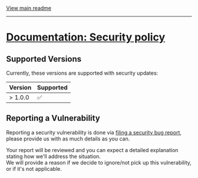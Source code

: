 [//]: # (Header)

<a href="https://github.com/Marvin-Brouwer/ServiceBusManager#readme">
	View main readme
</a><hr/>
<h1>
	<a href="/docs/help/Security.md#readme">
		Documentation: Security policy
	</a>
</h1>

[//]: # (Body)

## Supported Versions

Currently, these versions are supported with security updates:

| Version | Supported          |
| ------- | ------------------ |
| > 1.0.0 | :white_check_mark: |

## Reporting a Vulnerability

Reporting a security vulnerability is done via [filing a security bug report](https://github.com/Marvin-Brouwer/ServiceBusManager/issues/new?assignees=&labels=bug&template=security_bug_report.md&title=), please provide us with as much details as you can.

Your report will be reviewed and you can expect a detailed explanation stating how we'll address the situation.  
We will provide a reason if we decide to ignore/not pick up this vulnerability, or if it's not applicable.
